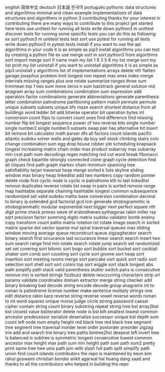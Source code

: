 english 简体中文 deutsch 日本語 한국어 português pythonic data structures and algorithms minimal and clean example implementations of data structures and algorithms in python 3 contributing thanks for your interest in contributing there are many ways to contribute to this project get started here tests use unittest for running all tests write down python3 m unittest discover tests for running some specific tests you can do this as following ex sort python3 m unittest tests test sort use pytest for running all tests write down python3 m pytest tests install if you want to use the api algorithms in your code it is as simple as pip3 install algorithms you can test by creating a python file ex use merge sort in sort python3 from algorithms sort import merge sort if name main my list 1 8 3 5 6 my list merge sort my list print my list uninstall if you want to uninstall algorithms it is as simple as pip3 uninstall y algorithms list of implementations arrays delete nth flatten garage josephus problem limit longest non repeat max ones index merge intervals missing ranges plus one rotate summarize ranges three sum trimmean top 1 two sum move zeros n sum backtrack general solution md anagram array sum combinations combination sum expression add operators factor combinations generate abbreviations generate parenthesis letter combination palindrome partitioning pattern match permute permute unique subsets subsets unique bfs maze search shortest distance from all buildings word ladder bit add bitwise operator bit operation bytes int conversion count flips to convert count ones find difference find missing number flip bit longest sequence power of two reverse bits single number single number2 single number3 subsets swap pair has alternative bit insert bit remove bit calculator math parser dfs all factors count islands pacific atlantic sudoku solver walls and gates dp buy sell stock climbing stairs coin change combination sum egg drop house robber job scheduling knapsack longest increasing matrix chain order max product subarray max subarray min cost path num decodings regex matching rod cut word break fibonacci graph check bipartite strongly connected clone graph cycle detection find all cliques find path graph markov chain minimum spanning tree satisfiability tarjan traversal heap merge sorted k lists skyline sliding window max binary heap linkedlist add two numbers copy random pointer delete node first cyclic node is cyclic is palindrome kth to last linkedlist remove duplicates reverse rotate list swap in pairs is sorted remove range map hashtable separate chaining hashtable longest common subsequence randomized set valid sudoku maths base conversion combination decimal to binary ip extended gcd factorial gcd lcm generate strobogrammtic is strobogrammatic modular exponential next bigger next perfect square nth digit prime check primes sieve of eratosthenes pythagoras rabin miller rsa sqrt precision factor summing digits matrix sudoku validator bomb enemy copy transform count paths matrix rotation txt rotate image search in sorted matrix sparse dot vector sparse mul spiral traversal queues max sliding window moving average queue reconstruct queue zigzagiterator search binary search first occurance last occurance linear search search insert two sum search range find min rotate search rotate jump search set randomized set set covering sort bitonic sort bogo sort bubble sort bucket sort cocktail shaker sort comb sort counting sort cycle sort gnome sort heap sort insertion sort meeting rooms merge sort pancake sort quick sort radix sort selection sort shell sort sort colors top sort wiggle sort stack longest abs path simplify path stack valid parenthesis stutter switch pairs is consecutive remove min is sorted strings fizzbuzz delete reoccurring characters strip url params validate coordinates domain extractor merge string checker add binary breaking bad decode string encode decode group anagrams int to roman is palindrome license number make sentence multiply strings one edit distance rabin karp reverse string reverse vowel reverse words roman to int word squares unique morse judge circle strong password caesar cipher contain string count binary substring repeat string tree bst array2bst bst closest value bstiterator delete node is bst kth smallest lowest common ancestor predecessor serialize deserialize successor unique bst depth sum count left node num empty height red black tree red black tree segment tree segment tree traversal inorder level order postorder preorder zigzag trie add and search trie binary tree paths bintree2list deepest left invert tree is balanced is subtree is symmetric longest consecutive lowest common ancestor max height max path sum min height path sum path sum2 pretty print same tree tree unix path join with slash full path split simplify path union find count islands contributors the repo is maintained by keon kim rahul goswami christian bender ankit agarwal hai hoang dang saad and thanks to all the contributors who helped in building the repo